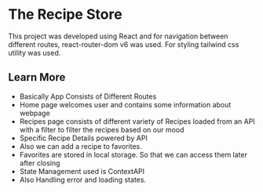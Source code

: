 # The Recipe Store

This project was developed using React and for navigation between different routes, react-router-dom v6 was used. For styling tailwind css utility was used.

## Learn More

- Basically App Consists of Different Routes
- Home page welcomes user and contains some information about webpage
- Recipes page consists of different variety of Recipes loaded from an API with a filter to filter the recipes based on our mood
- Specific Recipe Details powered by API
- Also we can add a recipe to favorites. 
- Favorites are stored in local storage. So that we can access them later after closing
- State Management used is ContextAPI
- Also Handling error and loading states.


